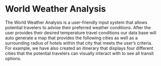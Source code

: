 # World Weather Analysis

The World Weather Analysis is a user-friendly input system that allows potential travelers to advise their preferred weather conditions. After the user provides their desired temperature travel conditions our data base will auto generate a map that provides the following cities as well as a surrounding radius of hotels within that city that meets the user’s criteria. For example, we have also created an itinerary that displays four different cities that the potential travelers can visually interact with to see all transit options.
